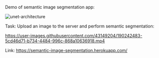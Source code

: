 Demo of semantic image segmentation app:

![unet-architecture](https://user-images.githubusercontent.com/43149204/190242581-6d3e57a1-b510-45f1-b6b3-2214bea9b418.jpg)

Task: Upload an image to the server and perform semantic segmentation:

https://user-images.githubusercontent.com/43149204/190242483-5cd46d71-b734-4484-996c-868a10636918.mp4

Link:
https://semantic-image-segmentation.herokuapp.com/